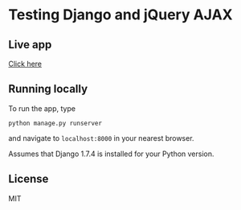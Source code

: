 # Testing Django and jQuery AJAX

## Live app
[Click here](http://django-ajax-example.herokuapp.com)

## Running locally
To run the app, type
```shell
python manage.py runserver
```

and navigate to `localhost:8000` in your nearest browser.

Assumes that Django 1.7.4 is installed for your Python version.

## License
MIT
